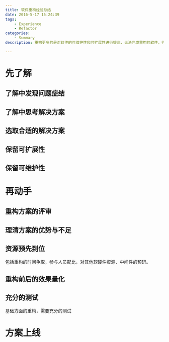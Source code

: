 ```yaml
---
title: 软件重构经验总结
date: 2016-5-17 15:24:39
tags:
    - Experience
    - Refactor
categories:
    - Summary
description: 重构更多的是对软件的可维护性和可扩展性进行提高，无法完成重构的软件，往往都逃不过被淘汰的命运。何时适宜进行重构，需要考量的因素有三个：成本、收益、风险。其中风险是最为重要的，如果系统不进行重构，在未来可能带来巨大的问题，如不能适应分布式部署。此时就有必要进行重构了，重构的同时还需要考虑完成重构需要的成本，包括时间成本、人力成本，团队往往时刻肩负着新功能的开发和旧功能的维护工作，如何在不多的时间和人力中挤出资源呢？

---
```


# 先了解
## 了解中发现问题症结
## 了解中思考解决方案
## 选取合适的解决方案
## 保留可扩展性
## 保留可维护性

# 再动手
## 重构方案的评审
## 理清方案的优势与不足
## 资源预先到位
包括重构的时间争取，参与人员配比，对其他软硬件资源、中间件的预研。
## 重构前后的效果量化
## 充分的测试
基础方面的重构，需要充分的测试

# 方案上线